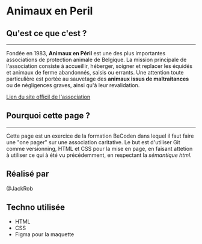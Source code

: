 # Animaux en Peril

## Qu'est ce que c'est ? 
____

Fondée en 1983, **Animaux en Péril** est une des plus importantes associations de protection animale de Belgique. 
La mission principale de l'association consiste à accueillir, héberger, soigner et replacer les équidés et animaux de ferme abandonnés, saisis ou errants. 
Une attention toute particulière est portée au sauvetage des **animaux issus de maltraitances** ou de négligences graves, ainsi qu'à leur revalidation.

[Lien du site officil de l'association](http://www.animauxenperil.be/)

## Pourquoi cette page ? 
____

Cette page est un exercice de la formation BeCoden dans lequel il faut faire une "one pager" sur une association caritative. 
Le but est d'utiliser Git comme versionning, HTML et CSS pour la mise en page, en faisant attetion à utiliser ce qui à été vu précédemment, en respectant la *sémantique html*. 

## Réalisé par 
@JackRob

## Techno utilisée 

- HTML
- CSS
- Figma pour la maquette


